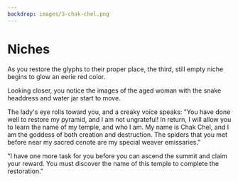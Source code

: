 ```yaml
---
backdrop: images/3-chak-chel.png
---
```


# Niches

As you restore the glyphs to their proper place, the third, still empty niche begins to glow an eerie red color.

Looking closer, you notice the images of the aged woman with the snake headdress and water jar start to move.

The lady's eye rolls toward you, and a creaky voice speaks: "You have done well to restore my pyramid, and I am not ungrateful! In return, I will allow you to learn the name of my temple, and who I am. My name is Chak Chel, and I am the goddess of both creation and destruction. The spiders that you met before near my sacred cenote are my special weaver emissaries."

"I have one more task for you before you can ascend the summit and claim your reward. You must discover the name of this temple to complete the restoration."

<Page url="6" condition="none" action="Accept the challenge" />
